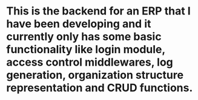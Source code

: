 ﻿# This is the backend for an ERP that I have been developing and it currently only has some basic functionality like login module, access control middlewares, log generation, organization structure representation and CRUD functions.
